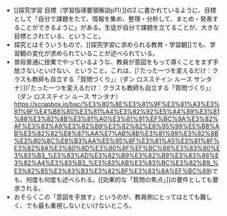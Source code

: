 - [[探究学習 目標（学習指導要領解説p11）]]の2.に書かれているように、目標として「自分で課題をたて、情報を集め、整理・分析して、まとめ・発表することができるように」がある。生徒が自分で課題を立てることが、大きな目標とされている、ということ。
- 探究とはそういうもので、[[探究学習に求められる教育・学習観]]でも、学習観の変化が求められていることが述べられている。
- 普段普通に授業でやっているような、教員が意図をもって導くことをまず手放さないといけない、ということ。これは、[『たった一つを変えるだけ：クラスも教師も自立する「質問づくり」』（ダン ロスステイン ルース サンタナ）](『たった一つを変えるだけ：クラスも教師も自立する「質問づくり」』（ダン ロスステイン ルース サンタナ） https://scrapbox.io/bsc/%E3%80%8E%E3%81%9F%E3%81%A3%E3%81%9F%E4%B8%80%E3%81%A4%E3%82%92%E5%A4%89%E3%81%88%E3%82%8B%E3%81%A0%E3%81%91%EF%BC%9A%E3%82%AF%E3%83%A9%E3%82%B9%E3%82%82%E6%95%99%E5%B8%AB%E3%82%82%E8%87%AA%E7%AB%8B%E3%81%99%E3%82%8B%E3%80%8C%E8%B3%AA%E5%95%8F%E3%81%A5%E3%81%8F%E3%82%8A%E3%80%8D%E3%80%8F%EF%BC%88%E3%83%80%E3%83%B3_%E3%83%AD%E3%82%B9%E3%82%B9%E3%83%86%E3%82%A4%E3%83%B3_%E3%83%AB%E3%83%BC%E3%82%B9_%E3%82%B5%E3%83%B3%E3%82%BF%E3%83%8A%EF%BC%89)でも、何度も何度も述べられる。[[効果的な「質問の焦点」]]の要件としても要求される。
- おそらくこの「意図を手放す」というのが、教員側にとってはとても難しく、でも最も重視しないといけないところ。